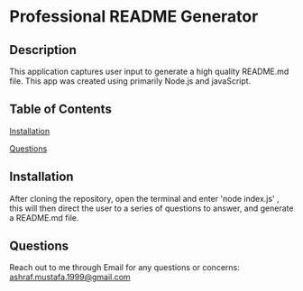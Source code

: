 # Professional README Generator

## Description

This application
captures user input to generate a
high quality README.md file. This app
was created using primarily Node.js
and javaScript.

## Table of Contents

[Installation](#installation)

[Questions](#questions)

## Installation

After cloning the
repository, open the terminal and
enter 'node index.js' , this will
then direct the user to a series of
questions to answer, and generate a
README.md file.


## Questions

Reach out to me through Email for any questions or concerns:
ashraf.mustafa.1999@gmail.com

